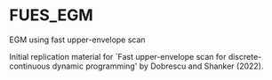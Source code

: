 # FUES_EGM
EGM using fast upper-envelope scan 


Initial replication material for `Fast upper-envelope scan for discrete-continuous dynamic programming' by Dobrescu and Shanker (2022). 
